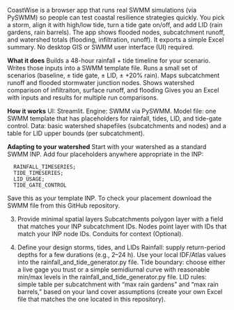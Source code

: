 CoastWise is a browser app that runs real SWMM simulations (via PySWMM) so people can test coastal resilience strategies quickly. You pick a storm, align it with high/low tide, turn a tide gate on/off, and add LID (rain gardens, rain barrels). The app shows flooded nodes, subcatchment runoff, and watershed totals (flooding, infiltration, runoff). It exports a simple Excel summary. No desktop GIS or SWMM user interface (UI) required.

**What it does**
  Builds a 48-hour rainfall + tide timeline for your scenario.
  Writes those inputs into a SWMM template file.
  Runs a small set of scenarios (baseline, ± tide gate, ± LID, ± +20% rain).
  Maps subcatchment runoff and flooded stormwater junction nodes. 
  Shows watershed comparison of infiltraiton, surface runoff, and flooding
  Gives you an Excel with inputs and results for multiple run comparisons.

**How it works**
  UI: Streamlit.
  Engine: SWMM via PySWMM.
  Model file: one SWMM template that has placeholders for rainfall, tides, LID, and tide-gate control.
  Data: basic watershed shapefiles (subcatchments and nodes) and a table for LID upper bounds (per subcatchment).

**Adapting to your watershed** 
  Start with your watershed as a standard SWMM INP.
  Add four placeholders anywhere appropriate in the INP:

      RAINFALL_TIMESERIES; 
      TIDE_TIMESERIES; 
      LID_USAGE; 
      TIDE_GATE_CONTROL
   
  Save this as your template INP. To check your placement download the SWMM file from this GitHub repository.  

3) Provide minimal spatial layers
  Subcatchments polygon layer with a field that matches your INP subcatchment IDs.
  Nodes point layer with IDs that match your INP node IDs.
  Conduits for context (Optional).

4) Define your design storms, tides, and LIDs
  Rainfall: supply return-period depths for a few durations (e.g., 2–24 h). Use your local IDF/Atlas values into the rainfall_and_tide_generator.py file.
  Tide boundary: choose either a live gage you trust or a simple semidiurnal curve with reasonable min/max levels in the rainfall_and_tide_generator.py file.
  LID rules: simple table per subcatchment with “max rain gardens” and “max rain barrels,” based on your land cover assumptions (create your own Excel file that matches the one located in this repository).
